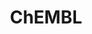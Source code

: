 ---
bigquery: https://console.cloud.google.com/bigquery?p=patents-public-data&d=ebi_chembl&page=dataset
citation: '"The ChEMBL database in 2017." Anna Gaulton, Anne Hersey, Michał Nowotka,
  A Patrícia Bento, Jon Chambers, David Mendez, Prudence Mutowo, Francis Atkinson,
  Louisa J Bellis, Elena Cibrián-Uhalte, Mark Davies, Nathan Dedman, Anneli Karlsson,
  María Paula Magariños, John P Overington, George Papadatos, Ines Smit, Andrew R
  Leach Nucleic acids Research (2017) 45 (Database Issue), D945-D954'
contributors: European Bioinformatics Institute
cost: None
description: ChEMBL Data is a manually curated database of small molecules used in
  drug discovery, including information about existing patented drugs.
documentation: 'schema: https://www.ebi.ac.uk/chembl/db_schema


  '
last_edit: Mon, 04 Apr 2022 19:07:30 GMT
location: https://console.cloud.google.com/marketplace/product/google_patents_public_datasets/chembl
maintained_by: EMBL-EBI, an outstation of European Molecular Biology Laboratory
related_publications: '

  ChEMBL: towards direct deposition of bioassay data.


  Mendez D, Gaulton A, Bento AP, Chambers J, De Veij M, Félix E, Magariños MP, Mosquera
  JF, Mutowo P, Nowotka M, Gordillo-Marañón M, Hunter F, Junco L, Mugumbate G, Rodriguez-Lopez
  M, Atkinson F, Bosc N, Radoux CJ, Segura-Cabrera A, Hersey A, Leach AR.


  — Nucleic Acids Res. 2019; 47(D1):D930-D940. doi: 10.1093/nar/gky1075

  '
schema_fields: '[''protein_class_id'', ''component_type'', ''cx_logp'', ''submission_date'',
  ''standard_value'', ''syn_type'', ''assay_type'', ''mc_target_type'', ''standard_units'',
  ''bei'', ''hba'', ''warning_type'', ''mutation'', ''full_mwt'', ''protclasssyn_id'',
  ''variant_id'', ''level5'', ''bao_endpoint'', ''published_type'', ''company'', ''assay_desc'',
  ''path'', ''molregno'', ''le'', ''usan_stem_definition'', ''compound_key'', ''parent_molregno'',
  ''updated_on'', ''warning_id'', ''status'', ''parent_type'', ''max_phase_for_ind'',
  ''helm_notation'', ''direct_interaction'', ''ridx'', ''aromatic_rings'', ''standard_type'',
  ''res_stem_id'', ''job_id'', ''ddd_admr'', ''normal_range_min'', ''mc_organism'',
  ''l2'', ''warnref_id'', ''bto_id'', ''type'', ''activity_count'', ''pubmed_id'',
  ''standard_upper_value'', ''cx_most_apka'', ''prediction_method'', ''clo_id'', ''assay_id'',
  ''efo_term'', ''route'', ''site_name'', ''published_relation'', ''heavy_atoms'',
  ''chembl_id'', ''cidx'', ''parameter_value'', ''subgroup'', ''result_flag'', ''l1'',
  ''ddd_value'', ''who_name'', ''ddd_comment'', ''alert_set_id'', ''doc_type'', ''l4'',
  ''mol_irac_id'', ''db_source'', ''level4_description'', ''patent_id'', ''research_stem'',
  ''tid'', ''definition'', ''tissue_id'', ''level1_description'', ''mw_monoisotopic'',
  ''entity_type'', ''irac_code'', ''num_alerts'', ''tbl'', ''alogp'', ''site_residues'',
  ''qudt_units'', ''description'', ''db_version'', ''parent_id'', ''ass_cls_map_id'',
  ''assay_organism'', ''strength'', ''mechanism_comment'', ''binding_site_comment'',
  ''year'', ''cell_ontology_id'', ''src_compound_id'', ''parent_go_id'', ''doi'',
  ''max_phase'', ''black_box_warning'', ''standard_inchi'', ''confidence'', ''efo_id'',
  ''uberon_id'', ''chirality'', ''protein_class_desc'', ''mechanism_of_action'', ''ap_id'',
  ''text_value'', ''l6'', ''acd_logp'', ''nda_type'', ''assay_strain'', ''major_class'',
  ''natural_product'', ''src_description'', ''assay_tax_id'', ''component_id'', ''sitecomp_id'',
  ''confidence_score'', ''met_id'', ''upper_value'', ''molecular_species'', ''log_id'',
  ''country'', ''protein_class_synonym'', ''warning_description'', ''abstract'', ''annotation'',
  ''species_group_flag'', ''activity_comment'', ''cell_name'', ''compsyn_id'', ''parenteral'',
  ''ddd_id'', ''usan_stem_id'', ''sequence'', ''target_mapping'', ''bao_format'',
  ''selectivity_comment'', ''actsm_id'', ''assay_subcellular_fraction'', ''patent_expire_date'',
  ''start_position'', ''action_type'', ''met_comment'', ''chebi_par_id'', ''polymer_flag'',
  ''warning_class'', ''source'', ''standard_relation'', ''topical'', ''molsyn_id'',
  ''drugind_id'', ''value'', ''updated_by'', ''warning_year'', ''metref_id'', ''compound_name'',
  ''last_active'', ''withdrawn_year'', ''class_type'', ''mc_target_accession'', ''targcomp_id'',
  ''std_act_id'', ''assay_source'', ''mesh_heading'', ''drug_product_flag'', ''l8'',
  ''mc_tax_id'', ''drug_record_id'', ''relationship'', ''cx_most_bpka'', ''name'',
  ''comp_class_id'', ''src_assay_id'', ''mec_id'', ''journal'', ''oral'', ''structure_type'',
  ''short_name'', ''num_ro5_violations'', ''l5'', ''disease_efficacy'', ''assay_category'',
  ''comments'', ''irac_class_id'', ''publication_number'', ''pref_name'', ''qed_weighted'',
  ''label'', ''mesh_id'', ''target_type'', ''sei'', ''metabolite_record_id'', ''relation'',
  ''frac_class_id'', ''canonical_smiles'', ''patent_no'', ''rgid'', ''creation_date'',
  ''source_domain_id'', ''level4'', ''standard_flag'', ''component_synonym'', ''acd_most_apka'',
  ''cell_source_tissue'', ''domain_id'', ''organism'', ''stat'', ''atc_code'', ''src_id'',
  ''mol_atc_id'', ''psa'', ''active_ingredient'', ''active_molregno'', ''usan_stem'',
  ''molecule_type'', ''cpd_str_alert_id'', ''hrac_class_id'', ''therapeutic_flag'',
  ''biocomp_id'', ''cell_source_organism'', ''version'', ''usan_substem'', ''delist_flag'',
  ''lle'', ''inorganic_flag'', ''volume'', ''curated_by'', ''orig_description'', ''formulation_id'',
  ''molecular_mechanism'', ''authors'', ''isoform'', ''sequence_md5sum'', ''class_level'',
  ''standard_inchi_key'', ''cx_logd'', ''alert_name'', ''dosage_form'', ''caloha_id'',
  ''site_id'', ''pathway_id'', ''relationship_desc'', ''domain_description'', ''cell_source_tax_id'',
  ''hbd'', ''activity_id'', ''smarts'', ''enzyme_tid'', ''entity_id'', ''ingredient'',
  ''trade_name'', ''issue'', ''prodrug'', ''l3'', ''idx'', ''ro3_pass'', ''enzyme_name'',
  ''toid'', ''indref_id'', ''smid'', ''mecref_id'', ''first_in_class'', ''ref_type'',
  ''src_short_name'', ''pchembl_value'', ''innovator_company'', ''frac_code'', ''substrate_record_id'',
  ''normal_range_max'', ''co_stem_id'', ''standard_text_value'', ''published_value'',
  ''level2_description'', ''published_units'', ''bao_id'', ''who_extra'', ''level2'',
  ''product_id'', ''last_page'', ''cl_lincs_id'', ''data_validity_comment'', ''uo_units'',
  ''as_id'', ''assay_test_type'', ''acd_most_bpka'', ''rtb'', ''prod_pat_id'', ''patent_use_code'',
  ''curation_comment'', ''dosed_ingredient'', ''downgraded'', ''stem'', ''withdrawn_reason'',
  ''set_name'', ''assay_class_id'', ''approval_date'', ''withdrawn_country'', ''cell_id'',
  ''availability_type'', ''level1'', ''molfile'', ''withdrawn_class'', ''hba_lipinski'',
  ''aidx'', ''indication_class'', ''compd_id'', ''ad_type'', ''drug_substance_flag'',
  ''num_lipinski_ro5_violations'', ''predbind_id'', ''aspect'', ''previous_company'',
  ''assay_tissue'', ''related_tid'', ''cellosaurus_id'', ''mol_frac_id'', ''targrel_id'',
  ''potential_duplicate'', ''assay_cell_type'', ''end_position'', ''full_molformula'',
  ''assay_param_id'', ''doc_id'', ''comp_go_id'', ''accession'', ''title'', ''mw_freebase'',
  ''parameter_type'', ''met_conversion'', ''first_page'', ''cell_description'', ''units'',
  ''stem_class'', ''target_desc'', ''withdrawn_flag'', ''ref_url'', ''domain_name'',
  ''ref_id'', ''homologue'', ''hbd_lipinski'', ''usan_year'', ''acd_logd'', ''alert_id'',
  ''oc_id'', ''tax_id'', ''hrac_code'', ''go_id'', ''ddd_units'', ''tid_fixed'', ''relationship_type'',
  ''level3_description'', ''record_id'', ''synonyms'', ''priority'', ''pathway_key'',
  ''warning_country'', ''first_approval'', ''mc_target_name'', ''l7'', ''domain_type'',
  ''mol_hrac_id'', ''applicant_full_name'', ''level3'']'
shortname: chembl
tags:
- biotechnology
- health
- chemical
- bioinformatics
- medical
terms_of_use: CC BY-SA 3.0
title: ChEMBL
uuid: e232a192-965c-4ec9-904c-155b6dfe56c5
---